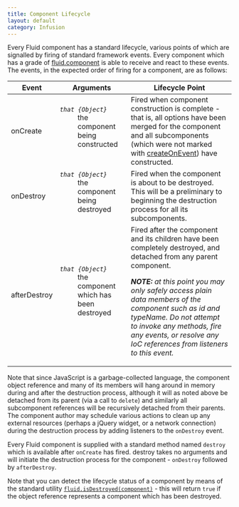 ```yaml
---
title: Component Lifecycle
layout: default
category: Infusion
---
```


Every Fluid component has a standard lifecycle, various points of which are signalled by firing of standard framework events. Every component which has a grade of [fluid.component](ComponentGrades.md) is able to receive and react to these events. The events, in the expected order of firing for a component, are as follows:

<table>
    <thead>
        <tr>
            <th>Event</th>
            <th>Arguments</th>
            <th>Lifecycle Point</th>
        </tr>
    </thead>
    <tbody>
        <tr>
            <td>onCreate</td>
            <td>
                <dl>
                    <dt><dfn><code>that {Object}</code></dfn></dt>
                    <dd>the component being constructed</dd>
                </dl>
            </td>
            <td>
                Fired when component construction is complete - that is, all options have been merged for the component and all subcomponents (which were not marked with <a href="SubcomponentDeclaration.md#basic-subcomponent-declaration">createOnEvent</a>) have constructed.
            </td>
        </tr>
        <tr>
            <td>onDestroy</td>
            <td>
                <dl>
                    <dt><dfn><code>that {Object}</code></dfn></dt>
                    <dd>the component being destroyed</dd>
                </dl>
            </td>
            <td>
                Fired when the component is about to be destroyed. This will be a preliminary to beginning the destruction process for all its subcomponents.
            </td>
        </tr>
        <tr>
            <td>afterDestroy</td>
            <td>
            <dl>
                <dt><dfn><code>that {Object}</code></dfn></dt>
                <dd>the component which has been destroyed</dd>
            </dl>
            </td>
            <td>
                Fired after the component and its children have been completely destroyed, and detached from any parent component.
                <p>
                    <em><strong>NOTE:</strong> at this point you may only safely access plain data members of the component such as id and typeName. Do not attempt to invoke any methods, fire any events, or resolve any IoC references from listeners to this event.</em>
                </p>
            </td>
        </tr>
    </tbody>
</table>

Note that since JavaScript is a garbage-collected language, the component object reference and many of its members will hang around in memory during and after the destruction process, 
although it will as noted above be detached from its parent (via a call to `delete`) and similarly all subcomponent references will be recursively detached from their parents. 
The component author may schedule various actions to clean up any external resources (perhaps a jQuery widget, or a network connection) during the destruction process by adding listeners to the `onDestroy` event.

Every Fluid component is supplied with a standard method named `destroy` which is available after `onCreate` has fired. destroy takes no arguments and will initiate the destruction process for the component - `onDestroy` followed by `afterDestroy`.

Note that you can detect the lifecycle status of a component by means of the standard utility [`fluid.isDestroyed(component)`](CoreAPI.md#fluid-isdestroyed-component-) - this will return `true` if the object reference represents a component which has been destroyed.
